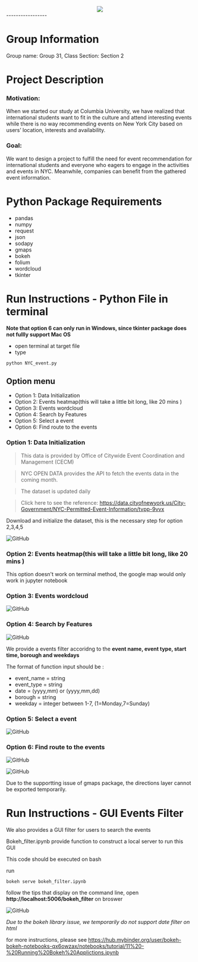 <div align="center">
  <img src="https://github.com/zhangyingchi/NYC_event/blob/master/images/Logo.png">
</div>
-----------------

# Group Information
Group name: Group 31, Class Section: Section 2

# Project Description

### Motivation:

When we started our study at Columbia University, we have realized that international students want to fit in the culture and attend interesting events while there is no way recommending events on New York City based on users’ location, interests and availability.

### Goal:

We want to design a project to fulfill the need for event recommendation for international students and everyone who eagers to engage in the activities and events in NYC. Meanwhile, companies can benefit from the gathered event information.


# Python Package Requirements
+ pandas
+ numpy
+ request
+ json
+ sodapy
+ gmaps
+ bokeh
+ folium
+ wordcloud
+ tkinter

# Run Instructions - Python File in terminal 

**Note that option 6 can only run in Windows, since tkinter package does not fullly support Mac OS**

+ open terminal at target file
+ type 
```
python NYC_event.py
```

## Option menu
+ Option 1: Data Initialization
+ Option 2: Events heatmap(this will take a little bit long, like 20 mins )
+ Option 3: Events wordcloud
+ Option 4: Search by Features
+ Option 5: Select a event
+ Option 6: Find route to the events
### Option 1: Data Initialization ###

> This data is provided by Office of Citywide Event Coordination and Management (CECM)

> NYC OPEN DATA provides the API to fetch the events data in the coming month.

> The dataset is updated daily

> Click here to see the reference: https://data.cityofnewyork.us/City-Government/NYC-Permitted-Event-Information/tvpp-9vvx

Download and initialize the dataset, this is the necessary step for option 2,3,4,5

![GitHub](https://github.com/zhangyingchi/NYC_event/blob/master/images/option1.PNG)

### Option 2: Events heatmap(this will take a little bit long, like 20 mins ) ###

This option doesn't work on terminal method, the google map would only work in jupyter notebook

### Option 3: Events wordcloud ###

![GitHub](https://github.com/zhangyingchi/NYC_event/blob/master/images/option3.PNG)

### Option 4: Search by Features ###

![GitHub](https://github.com/zhangyingchi/NYC_event/blob/master/images/option4.PNG)

We provide a events filter accoridng to the **event name,  event type,  start time,  borough and weekdays**

The format of function input should be :

+ event_name = string
+ event_type = string 
+ date = (yyyy,mm) or (yyyy,mm,dd)
+ borough = string
+ weekday = integer between 1-7, (1=Monday,7=Sunday)

### Option 5: Select a event ###


![GitHub](https://github.com/zhangyingchi/NYC_event/blob/master/images/map%20marker.png)

### Option 6: Find route to the events ###

![GitHub](https://github.com/zhangyingchi/NYC_event/blob/master/images/pop_up_interface.PNG)

![GitHub](https://github.com/zhangyingchi/NYC_event/blob/master/images/path.PNG)


Due to the supportting issue of gmaps package, the directions layer cannot be exported temporarily. 

# Run Instructions - GUI Events Filter 
We also provides a GUI filter for users to search the events

Bokeh_filter.ipynb provide function to construct a local server to run this GUI

This code should be executed on bash 

run 
```
bokeh serve bokeh_filter.ipynb
```

follow the tips that display on the command line, open **http://localhost:5006/bokeh_filter** on broswer

![GitHub](https://github.com/zhangyingchi/NYC_event/blob/master/images/bokeh%20filter.png)


*Due to the bokeh library issue, we temporarily do not support date filter on html*

for more instructions, please see https://hub.mybinder.org/user/bokeh-bokeh-notebooks-qx6owzax/notebooks/tutorial/11%20-%20Running%20Bokeh%20Applictions.ipynb   
